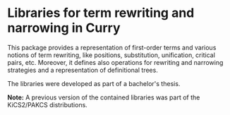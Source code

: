 # Libraries for term rewriting and narrowing in Curry

This package provides a representation of first-order terms and various notions of term rewriting, like positions, substitution, unification, critical pairs, etc. Moreover, it defines also operations for rewriting and narrowing strategies and a representation of definitional trees.

The libraries were developed as part of a bachelor's thesis.

**Note:** A previous version of the contained libraries was part of the KiCS2/PAKCS distributions.